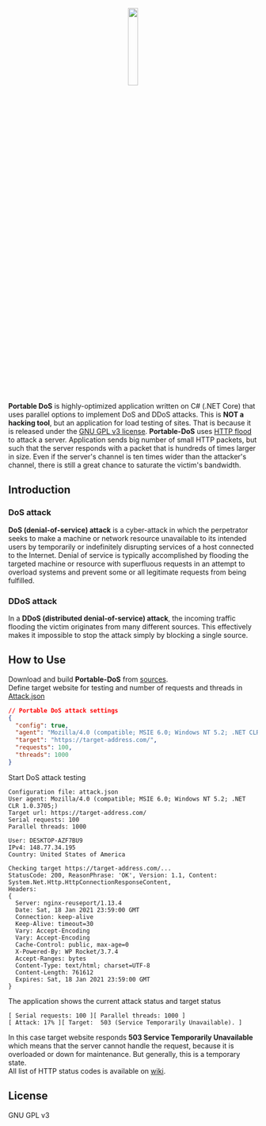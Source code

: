 <p align="center"><img width="20%" src="Portable-DoS/icon.ico" /></p>

**Portable DoS** is highly-optimized application written on C# (.NET Core) that uses parallel options to implement DoS and DDoS attacks. This is **NOT a hacking tool**, but an application for load testing of sites. That is because it is released under the [GNU GPL v3 license](LICENSE). **Portable-DoS** uses [HTTP flood](https://en.wikipedia.org/wiki/HTTP_Flood) to attack a server. Application sends big number of small HTTP packets, but such that the server responds with a packet that is hundreds of times larger in size. Even if the server's channel is ten times wider than the attacker's channel, there is still a great chance to saturate the victim's bandwidth.  

## Introduction
### DoS attack
**DoS (denial-of-service) attack** is a cyber-attack in which the perpetrator seeks to make a machine or network resource unavailable to its intended users by temporarily or indefinitely disrupting services of a host connected to the Internet. Denial of service is typically accomplished by flooding the targeted machine or resource with superfluous requests in an attempt to overload systems and prevent some or all legitimate requests from being fulfilled.

### DDoS attack
In a **DDoS (distributed denial-of-service) attack**, the incoming traffic flooding the victim originates from many different sources. This effectively makes it impossible to stop the attack simply by blocking a single source.  

## How to Use
Download and build **Portable-DoS** from [sources](sources).  
Define target website for testing and number of requests and threads in [Attack.json](sources/Attack.json)  

```json
// Portable DoS attack settings
{
  "config": true,
  "agent": "Mozilla/4.0 (compatible; MSIE 6.0; Windows NT 5.2; .NET CLR 1.0.3705;)",
  "target": "https://target-address.com/",
  "requests": 100,
  "threads": 1000
}
```
Start DoS attack testing  
```
Configuration file: attack.json
User agent: Mozilla/4.0 (compatible; MSIE 6.0; Windows NT 5.2; .NET CLR 1.0.3705;)
Target url: https://target-address.com/
Serial requests: 100
Parallel threads: 1000

User: DESKTOP-AZF7BU9
IPv4: 148.77.34.195
Country: United States of America

Checking target https://target-address.com/...
StatusCode: 200, ReasonPhrase: 'OK', Version: 1.1, Content: System.Net.Http.HttpConnectionResponseContent, 
Headers:
{
  Server: nginx-reuseport/1.13.4
  Date: Sat, 18 Jan 2021 23:59:00 GMT
  Connection: keep-alive
  Keep-Alive: timeout=30
  Vary: Accept-Encoding
  Vary: Accept-Encoding
  Cache-Control: public, max-age=0
  X-Powered-By: WP Rocket/3.7.4
  Accept-Ranges: bytes
  Content-Type: text/html; charset=UTF-8
  Content-Length: 761612
  Expires: Sat, 18 Jan 2021 23:59:00 GMT
}
```
The application shows the current attack status and target status  
```
[ Serial requests: 100 ][ Parallel threads: 1000 ]
[ Attack: 17% ][ Target:  503 (Service Temporarily Unavailable). ] 
```
In this case target website responds **503 Service Temporarily Unavailable** which means that the server cannot handle the request, because it is overloaded or down for maintenance. But generally, this is a temporary state.  
All list of HTTP status codes is available on [wiki](https://en.wikipedia.org/wiki/List_of_HTTP_status_codes).  

## License
GNU GPL v3
